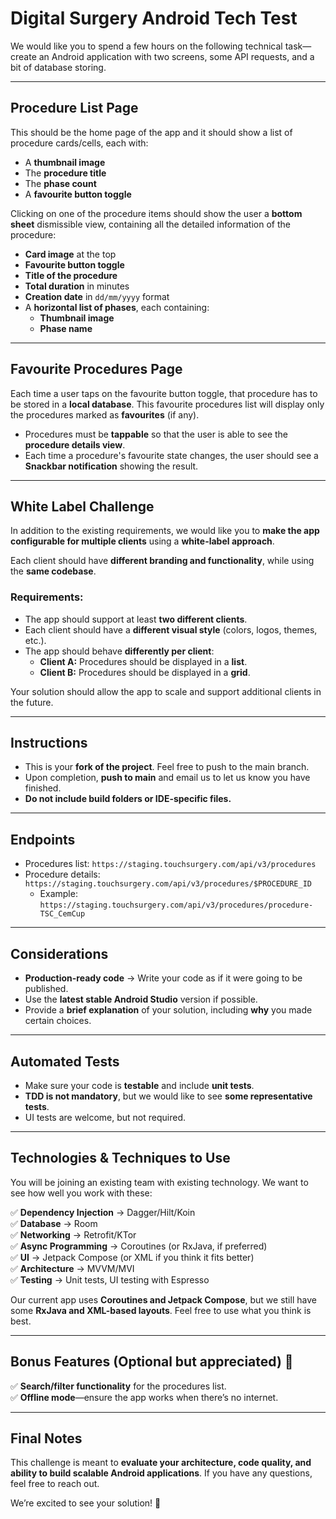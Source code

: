 # Digital Surgery Android Tech Test

We would like you to spend a few hours on the following technical task—create an Android application with two screens, some API requests, and a bit of database storing.

---

## Procedure List Page
This should be the home page of the app and it should show a list of procedure cards/cells, each with:

- A **thumbnail image**  
- The **procedure title**  
- The **phase count**  
- A **favourite button toggle**  

Clicking on one of the procedure items should show the user a **bottom sheet** dismissible view, containing all the detailed information of the procedure:

- **Card image** at the top  
- **Favourite button toggle**  
- **Title of the procedure**  
- **Total duration** in minutes  
- **Creation date** in `dd/mm/yyyy` format  
- A **horizontal list of phases**, each containing:
  - **Thumbnail image**  
  - **Phase name**  

---

## Favourite Procedures Page
Each time a user taps on the favourite button toggle, that procedure has to be stored in a **local database**. This favourite procedures list will display only the procedures marked as **favourites** (if any).

- Procedures must be **tappable** so that the user is able to see the **procedure details view**.  
- Each time a procedure's favourite state changes, the user should see a **Snackbar notification** showing the result.  

---

## White Label Challenge
In addition to the existing requirements, we would like you to **make the app configurable for multiple clients** using a **white-label approach**.

Each client should have **different branding and functionality**, while using the **same codebase**.

### Requirements:
- The app should support at least **two different clients**.
- Each client should have a **different visual style** (colors, logos, themes, etc.).
- The app should behave **differently per client**:
  - **Client A:** Procedures should be displayed in a **list**.
  - **Client B:** Procedures should be displayed in a **grid**.

Your solution should allow the app to scale and support additional clients in the future.

---

## Instructions
- This is your **fork of the project**. Feel free to push to the main branch.
- Upon completion, **push to main** and email us to let us know you have finished.
- **Do not include build folders or IDE-specific files.**

---

## Endpoints
- Procedures list: `https://staging.touchsurgery.com/api/v3/procedures`
- Procedure details: `https://staging.touchsurgery.com/api/v3/procedures/$PROCEDURE_ID`
  - Example: `https://staging.touchsurgery.com/api/v3/procedures/procedure-TSC_CemCup`

---

## Considerations
- **Production-ready code** → Write your code as if it were going to be published.
- Use the **latest stable Android Studio** version if possible.
- Provide a **brief explanation** of your solution, including **why** you made certain choices.

---

## Automated Tests
- Make sure your code is **testable** and include **unit tests**.
- **TDD is not mandatory**, but we would like to see **some representative tests**.
- UI tests are welcome, but not required.

---

## Technologies & Techniques to Use
You will be joining an existing team with existing technology. We want to see how well you work with these:

✅ **Dependency Injection** → Dagger/Hilt/Koin  
✅ **Database** → Room  
✅ **Networking** → Retrofit/KTor  
✅ **Async Programming** → Coroutines (or RxJava, if preferred)  
✅ **UI** → Jetpack Compose (or XML if you think it fits better)  
✅ **Architecture** → MVVM/MVI  
✅ **Testing** → Unit tests, UI testing with Espresso  

Our current app uses **Coroutines and Jetpack Compose**, but we still have some **RxJava and XML-based layouts**. Feel free to use what you think is best.

---

## Bonus Features (Optional but appreciated) 🎁
✅ **Search/filter functionality** for the procedures list.  
✅ **Offline mode**—ensure the app works when there’s no internet.  

---

## Final Notes
This challenge is meant to **evaluate your architecture, code quality, and ability to build scalable Android applications**. If you have any questions, feel free to reach out.

We’re excited to see your solution! 🚀
